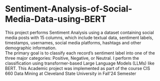 # Sentiment-Analysis-of-Social-Media-Data-using-BERT
This project performs Sentiment Analysis using a dataset containing social media posts 
with 15 columns, which include textual data, sentiment labels, timestamps, 
usernames, social media platforms, hashtags and other demographic information.  
The primary goal is to classify each record’s sentiment label into one of the three major 
categories: Positive, Negative, or Neutral. I perform the classification using 
transformer-based Large Language Models (LLMs) like BERT.
This Academic project was implemented as part of the course CIS 660 Data Mining at Cleveland State University in Fall'24 Semester
